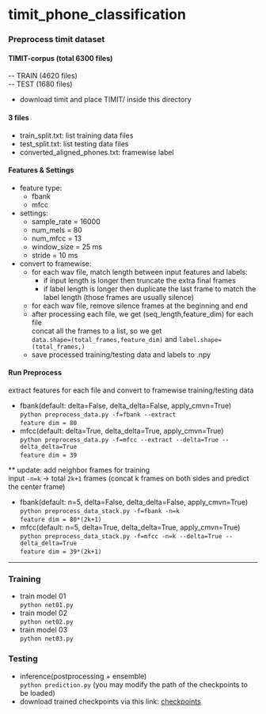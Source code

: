# timit_phone_classification
### Preprocess timit dataset
#### TIMIT-corpus (total 6300 files)
  -- TRAIN (4620 files)<br>
  -- TEST (1680 files)<br>
* download timit and place TIMIT/ inside this directory
#### 3 files
* train_split.txt: list training data files
* test_split.txt: list testing data files
* converted_aligned_phones.txt: framewise label
#### Features & Settings
* feature type:
  * fbank
  * mfcc
* settings:
  * sample_rate = 16000
  * num_mels = 80 
  * num_mfcc = 13 
  * window_size = 25 ms
  * stride = 10 ms
* convert to framewise:
  * for each wav file, match length between input features and labels:<br>
    * if input length is longer then truncate the extra final frames
    * if label length is longer then duplicate the last frame to match the label length
  (those frames are usually silence)
  * for each wav file, remove silence frames at the beginning and end<br>
  * after processing each file, we get (seq_length,feature_dim) for each file<br>
  concat all the frames to a list, so we get<br>
  `data.shape=(total_frames,feature_dim)` and `label.shape=(total_frames,)`
  * save processed training/testing data and labels to .npy<br>
  
#### Run Preprocess
extract features for each file and convert to framewise training/testing data
* fbank(default: delta=False, delta_delta=False, apply_cmvn=True)<br>
`python preprocess_data.py -f=fbank --extract`<br>
`feature dim = 80`
* mfcc(default: delta=True, delta_delta=True, apply_cmvn=True)<br>
`python preprocess_data.py -f=mfcc --extract --delta=True --delta_delta=True`<br>
`feature dim = 39`

** update: add neighbor frames for training<br>
input `-n=k` -> total `2k+1` frames (concat k frames on both sides and predict the center frame)
* fbank(default: n=5, delta=False, delta_delta=False, apply_cmvn=True)<br>
`python preprocess_data_stack.py -f=fbank -n=k`<br>
`feature dim = 80*(2k+1)`
* mfcc(default: n=5, delta=True, delta_delta=True, apply_cmvn=True)<br>
`python preprocess_data_stack.py -f=mfcc -n=k --delta=True --delta_delta=True`<br>
`feature dim = 39*(2k+1)`

---

### Training
* train model 01<br>
  `python net01.py`
* train model 02<br>
  `python net02.py`
* train model 03<br>
  `python net03.py`

### Testing 
* inference(postprocessing + ensemble)<br>
  `python prediction.py`
  (you may modify the path of the checkpoints to be loaded)
* download trained checkpoints via this link:
[checkpoints](https://drive.google.com/file/d/1rph7f1K9_GWoIQFthQ9PcpisJg-tD7Pg/view?usp=sharing)

 
